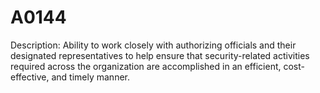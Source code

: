 # A0144
Description: Ability to work closely with authorizing officials and their designated representatives to help ensure that security-related activities required across the organization are accomplished in an efficient, cost-effective, and timely manner.

